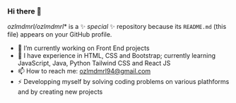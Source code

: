### Hi there 👋


*ozlmdmrl/ozlmdmrl** is a ✨ _special_ ✨ repository because its `README.md` (this file) appears on your GitHub profile.

- 🔭 I’m currently working on Front End projects
- 🌱 I have experience in HTML, CSS and Bootstrap; currently learning JavaScript, Java, Python Tailwind CSS and React JS
- 📫 How to reach me: ozlmdmrl94@gmail.com
- ⚡ Developping myself by solving coding problems on various plathforms and by creating new projects


